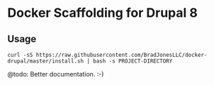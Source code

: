 Docker Scaffolding for Drupal 8
===============================

Usage
-----
`curl -sS https://raw.githubusercontent.com/BradJonesLLC/docker-drupal/master/install.sh | bash -s PROJECT-DIRECTORY`

@todo: Better documentation. :-)
